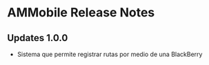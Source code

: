 AMMobile Release Notes
========================

Updates 1.0.0
---------------------
* Sistema que permite registrar rutas por medio de una BlackBerry